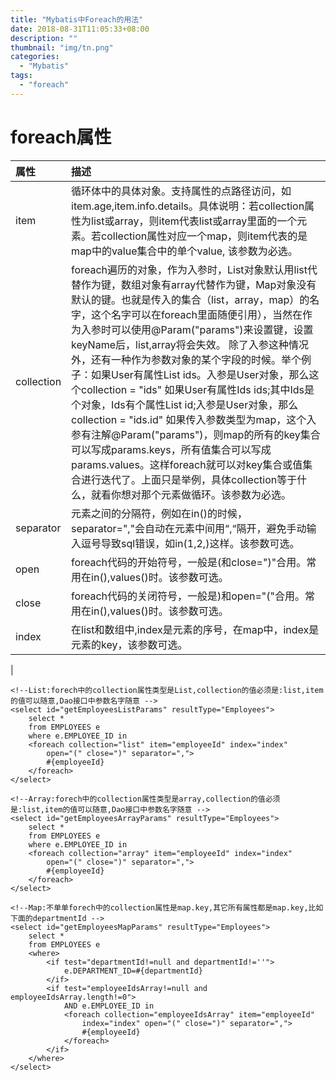 ```yaml
---
title: "Mybatis中Foreach的用法"
date: 2018-08-31T11:05:33+08:00
description: ""
thumbnail: "img/tn.png"
categories:
  - "Mybatis"
tags:
  - "foreach"
---
```


# foreach属性

|属性|描述|
|:---|:---|
|item |	循环体中的具体对象。支持属性的点路径访问，如item.age,item.info.details。具体说明：若collection属性为list或array，则item代表list或array里面的一个元素。若collection属性对应一个map，则item代表的是map中的value集合中的单个value, 该参数为必选。|
|collection| foreach遍历的对象，作为入参时，List对象默认用list代替作为键，数组对象有array代替作为键，Map对象没有默认的键。也就是传入的集合（list，array，map）的名字，这个名字可以在foreach里面随便引用），当然在作为入参时可以使用@Param("params")来设置键，设置keyName后，list,array将会失效。 除了入参这种情况外，还有一种作为参数对象的某个字段的时候。举个例子：如果User有属性List ids。入参是User对象，那么这个collection = "ids" 如果User有属性Ids ids;其中Ids是个对象，Ids有个属性List id;入参是User对象，那么collection = "ids.id" 如果传入参数类型为map，这个入参有注解@Param("params")，则map的所有的key集合可以写成params.keys，所有值集合可以写成params.values。这样foreach就可以对key集合或值集合进行迭代了。上面只是举例，具体collection等于什么，就看你想对那个元素做循环。该参数为必选。|
|separator   | 元素之间的分隔符，例如在in()的时候，separator=","会自动在元素中间用“,“隔开，避免手动输入逗号导致sql错误，如in(1,2,)这样。该参数可选。  |
|open   | foreach代码的开始符号，一般是(和close=")"合用。常用在in(),values()时。该参数可选。  |
|close   | foreach代码的关闭符号，一般是)和open="("合用。常用在in(),values()时。该参数可选。  |
|index   |  在list和数组中,index是元素的序号，在map中，index是元素的key，该参数可选。
 |

```
<!--List:forech中的collection属性类型是List,collection的值必须是:list,item的值可以随意,Dao接口中参数名字随意 -->
<select id="getEmployeesListParams" resultType="Employees">
    select *
    from EMPLOYEES e
    where e.EMPLOYEE_ID in
    <foreach collection="list" item="employeeId" index="index"
        open="(" close=")" separator=",">
        #{employeeId}
    </foreach>
</select>

<!--Array:forech中的collection属性类型是array,collection的值必须是:list,item的值可以随意,Dao接口中参数名字随意 -->
<select id="getEmployeesArrayParams" resultType="Employees">
    select *
    from EMPLOYEES e
    where e.EMPLOYEE_ID in
    <foreach collection="array" item="employeeId" index="index"
        open="(" close=")" separator=",">
        #{employeeId}
    </foreach>
</select>

<!--Map:不单单forech中的collection属性是map.key,其它所有属性都是map.key,比如下面的departmentId -->
<select id="getEmployeesMapParams" resultType="Employees">
    select *
    from EMPLOYEES e
    <where>
        <if test="departmentId!=null and departmentId!=''">
            e.DEPARTMENT_ID=#{departmentId}
        </if>
        <if test="employeeIdsArray!=null and employeeIdsArray.length!=0">
            AND e.EMPLOYEE_ID in
            <foreach collection="employeeIdsArray" item="employeeId"
                index="index" open="(" close=")" separator=",">
                #{employeeId}
            </foreach>
        </if>
    </where>
</select>
```
